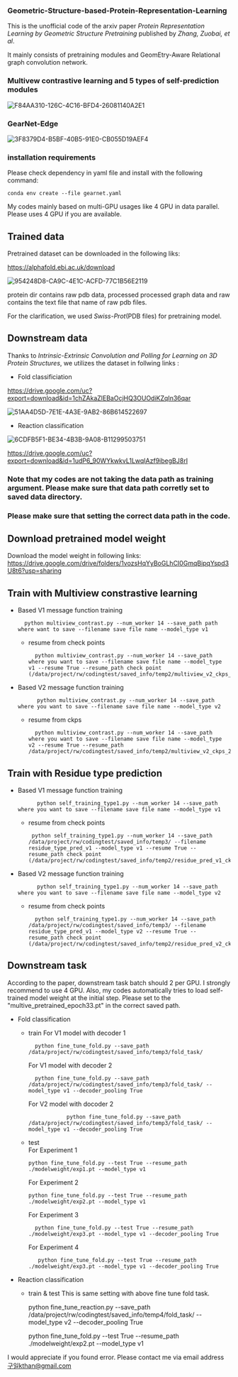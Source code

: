 ### Geometric-Structure-based-Protein-Representation-Learning

This is the unofficial code of the arxiv paper *Protein Representation Learning by Geometric Structure Pretraining* published by *Zhang, Zuobai, et al*.


It mainly consists of pretraining modules and GeomEtry-Aware Relational graph convolution network.

### Multivew contrastive learning and 5 types of self-prediction modules
![F84AA310-126C-4C16-BFD4-26081140A2E1](https://user-images.githubusercontent.com/93216105/192913429-ef56a5de-5ddb-454b-953a-4f781cf3f0e9.png)

### GearNet-Edge 
![3F8379D4-B5BF-40B5-91E0-CB055D19AEF4](https://user-images.githubusercontent.com/93216105/192913740-84289d3f-c0b8-4b0c-bd68-f09e1968fbb1.png)




### installation requirements
Please check dependency in yaml file and install with the following command:

    conda env create --file gearnet.yaml

My codes mainly based on multi-GPU usages like 4 GPU in data parallel. 
Please uses 4 GPU if you are available.

## Trained data 

Pretrained dataset can be downloaded in the following liks:

https://alphafold.ebi.ac.uk/download


![954248D8-CA9C-4E1C-ACFD-77C1B56E2119](https://user-images.githubusercontent.com/93216105/192761958-fe5fae54-72b3-479d-a77d-81c8bf86f42c.png)


protein dir contains raw pdb data, processed processed graph data and raw contains the text file that name of raw pdb files.
  
For the clarification, we used *Swiss-Prot*(PDB files) for pretraining model.

## Downstream data 
Thanks to *Intrinsic-Extrinsic Convolution and Polling for Learning on 3D Protein Structures*, we utilizes the dataset in follwing links :
* Fold classificiation 

https://drive.google.com/uc?export=download&id=1chZAkaZlEBaOcjHQ3OUOdiKZqIn36qar

![51AA4D5D-7E1E-4A3E-9AB2-86B614522697](https://user-images.githubusercontent.com/93216105/192762759-a4ca35fe-c737-406a-aa0d-b9426bd1b4b4.png)

* Reaction classification 

![6CDFB5F1-BE34-4B3B-9A08-B11299503751](https://user-images.githubusercontent.com/93216105/192762936-706b2ce7-3cd3-41ee-b2f4-e8bfb96c0efc.png)



https://drive.google.com/uc?export=download&id=1udP6_90WYkwkvL1LwqIAzf9ibegBJ8rI
 

### Note that my codes are not taking the data path as training argument. Please make sure that data path corretly set to saved data directory.
### Please make sure that setting the correct data path in the code. 

## Download pretrained model weight

Download the model weight in following links:
https://drive.google.com/drive/folders/1vozsHqYyBoGLhCI0GmqBipqYspd3U8t6?usp=sharing

## Train with Multiview constrastive learning 

* Based V1 message function training

        python multiview_contrast.py --num_worker 14 --save_path path where want to save --filename save file name --model_type v1 
    
    * resume from check points
    
            python multiview_contrast.py --num_worker 14 --save_path where you want to save --filename save file name --model_type v1 --resume True --resume_path check point (/data/project/rw/codingtest/saved_info/temp2/multiview_v2_ckps_1.pt)
* Based V2 message function training

            python multiview_contrast.py --num_worker 14 --save_path where you want to save --filename save file name --model_type v2 
            
    * resume from ckps

            python multiview_contrast.py --num_worker 14 --save_path where you want to save --filename save file name --model_type v2 --resume True --resume_path /data/project/rw/codingtest/saved_info/temp2/multiview_v2_ckps_2.pt

## Train with Residue type prediction 

* Based V1 message function training
            
            python self_training_type1.py --num_worker 14 --save_path where you want to save --filename save file name --model_type v1
           
     * resume from check points

            python self_training_type1.py --num_worker 14 --save_path /data/project/rw/codingtest/saved_info/temp3/ --filename residue_type_pred_v1 --model_type v1 --resume True --resume_path check point (/data/project/rw/codingtest/saved_info/temp2/residue_pred_v1_ckps_1.pt)

* Based V2 message function training 

            python self_training_type1.py --num_worker 14 --save_path where you want to save --filename save file name --model_type v2
            
    * resume from check points

            python self_training_type1.py --num_worker 14 --save_path /data/project/rw/codingtest/saved_info/temp3/ --filename residue_type_pred_v1 --model_type v2 --resume True --resume_path check point (/data/project/rw/codingtest/saved_info/temp2/residue_pred_v2_ckps_1.pt)

## Downstream task 
According to the paper, downstream task batch should 2 per GPU. I strongly recommend to use 4 GPU. 
Also, my codes automatically tries to load self-trained model weight at the initial step. Please set to the "multive_pretrained_epoch33.pt" in the correct saved path.

* Fold classification 
    * train 
        For V1 model with decoder 1
            
            python fine_tune_fold.py --save_path /data/project/rw/codingtest/saved_info/temp3/fold_task/
            
        For V1 model with decoder 2
        
            python fine_tune_fold.py --save_path /data/project/rw/codingtest/saved_info/temp3/fold_task/ --model_type v1 --decoder_pooling True
            
        For V2 model with docoder 2
                      
                      python fine_tune_fold.py --save_path /data/project/rw/codingtest/saved_info/temp3/fold_task/ --model_type v1 --decoder_pooling True
    * test  
          For Experiment 1
          
          python fine_tune_fold.py --test True --resume_path ./modelweight/exp1.pt --model_type v1 
          
         For Experiment 2 
          
          python fine_tune_fold.py --test True --resume_path ./modelweight/exp2.pt --model_type v1 
          
         For Experiment 3
         
            python fine_tune_fold.py --test True --resume_path ./modelweight/exp3.pt --model_type v1 --decoder_pooling True
          
         For Experiment 4
         
             python fine_tune_fold.py --test True --resume_path ./modelweight/exp3.pt --model_type v1 --decoder_pooling True
* Reaction classification
    * train & test
    This is same setting with above fine tune fold task. 
   
        python fine_tune_reaction.py --save_path /data/project/rw/codingtest/saved_info/temp4/fold_task/ --model_type v2 --decoder_pooling True
        
        python fine_tune_fold.py --test True --resume_path ./modelweight/exp2.pt --model_type v1 
 
I would appreciate if you found error. Please contact me via email address 구일kthan@gmail.com


